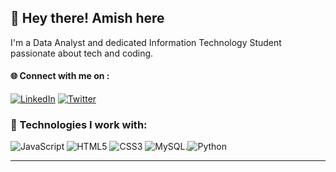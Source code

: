 ## 👋 Hey there! Amish here
I'm a Data Analyst and dedicated Information Technology Student passionate about tech and coding.




#### 🌐 Connect with me on :  
[![LinkedIn](https://img.shields.io/badge/LinkedIn-%230077B5.svg?logo=linkedin&logoColor=white)](https://www.linkedin.com/in/amish-kundar-8aa195343?utm_source=share&utm_campaign=share_via&utm_content=profile&utm_medium=android_app) [![Twitter](https://img.shields.io/badge/Twitter-%231DA1F2.svg?logo=twitter&logoColor=white)](https://x.com/KundarAmish?t=j0KlBnAZjfAdE9IGa9dF_g&s=09)



### 🚀 Technologies I work with:

![JavaScript](https://img.shields.io/badge/javascript-%23323330.svg?style=for-the-badge&logo=javascript&logoColor=%23F7DF1E) ![HTML5](https://img.shields.io/badge/html5-%23E34F26.svg?style=for-the-badge&logo=html5&logoColor=white) ![CSS3](https://img.shields.io/badge/css3-%231572B6.svg?style=for-the-badge&logo=css3&logoColor=white) ![MySQL](https://img.shields.io/badge/mysql-%234479A1.svg?style=for-the-badge&logo=mysql&logoColor=white).![Python](https://img.shields.io/badge/python-%2338BDF8.svg?style=for-the-badge&logo=python&logoColor=white)




---

